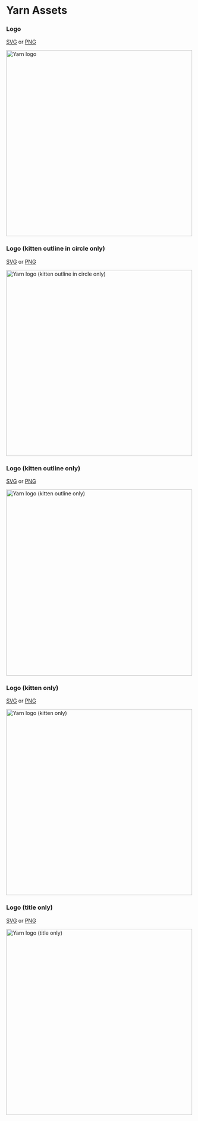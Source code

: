 # Yarn Assets

### Logo

[SVG](yarn-kitten-full.svg) or [PNG](yarn-kitten-full.png)

<img alt="Yarn logo" src="https://github.com/yarnpkg/assets/blob/master/yarn-kitten-full.png?raw=true" width="500"/>

### Logo (kitten outline in circle only)

[SVG](yarn-kitten-circle.svg) or [PNG](yarn-kitten-circle.png)

<img alt="Yarn logo (kitten outline in circle only)" src="https://github.com/yarnpkg/assets/blob/master/yarn-kitten-circle.png?raw=true" width="500"/>

### Logo (kitten outline only)

[SVG](yarn-kitten-outline.svg) or [PNG](yarn-kitten-outline.png)

<img alt="Yarn logo (kitten outline only)" src="https://github.com/yarnpkg/assets/blob/master/yarn-kitten-outline.png?raw=true" width="500"/>

### Logo (kitten only)

[SVG](yarn-kitten.svg) or [PNG](yarn-kitten.png)

<img alt="Yarn logo (kitten only)" src="https://github.com/yarnpkg/assets/blob/master/yarn-kitten.png?raw=true" width="500"/>

### Logo (title only)

[SVG](yarn-title.svg) or [PNG](yarn-title.png)

<img alt="Yarn logo (title only)" src="https://github.com/yarnpkg/assets/blob/master/yarn-title.png?raw=true" width="500"/>
